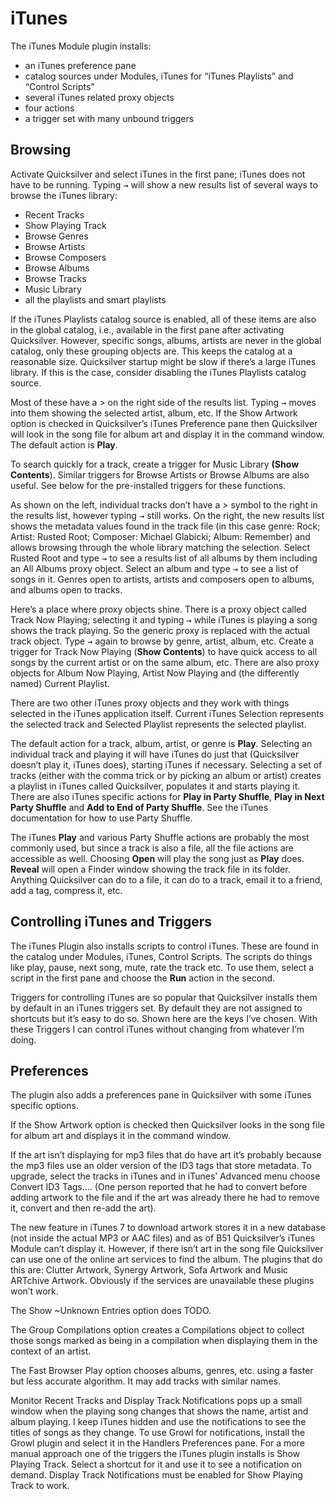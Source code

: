 # iTunes

The iTunes Module plugin installs:

- an iTunes preference pane
- catalog sources under Modules, iTunes for “iTunes Playlists” and “Control Scripts” 
- several iTunes related proxy objects
- four actions
- a trigger set with many unbound triggers

## Browsing

Activate Quicksilver and select iTunes in the first pane; iTunes does not have to be running. Typing <kbd>→</kbd> will show a new results list of several ways to browse the iTunes library:

- Recent Tracks
- Show Playing Track
- Browse Genres
- Browse Artists
- Browse Composers
- Browse Albums
- Browse Tracks
- Music Library
- all the playlists and smart playlists

If the iTunes Playlists catalog source is enabled, all of these items are also in the global catalog, i.e., available in the first pane after activating Quicksilver. However, specific songs, albums, artists are never in the global catalog, only these grouping objects are. This keeps the catalog at a reasonable size. Quicksilver startup might be slow if there’s a large iTunes library. If this is the case, consider disabling the iTunes Playlists catalog source.

Most of these have a > on the right side of the results list. Typing <kbd>→</kbd> moves into them showing  the selected artist, album, etc. If the Show Artwork option is checked in Quicksilver’s iTunes Preference pane then Quicksilver will look in the song file for album art and display it in the command window. The default action is **Play**.

To search quickly for a track, create a trigger for Music Library **(Show Contents**). Similar triggers for Browse Artists or Browse Albums are also useful. See below for the pre-installed triggers for these functions.

As shown on the left, individual tracks don’t have a > symbol to the right in the results list, however typing <kbd>→</kbd> still works. On the right, the new results list shows the metadata values found in the track file (in this case genre: Rock; Artist: Rusted Root; Composer: Michael Glabicki; Album: Remember) and allows browsing through the whole library matching the selection. Select Rusted Root and type <kbd>→</kbd> to see a results list of all albums by them including an All Albums proxy object. Select an album and type <kbd>→</kbd> to see a list of songs in it. Genres open to artists, artists and composers open to albums, and albums open to tracks.

Here’s a place where proxy objects shine. There is a proxy object called Track Now Playing; selecting it and typing <kbd>→</kbd> while iTunes is playing a song shows the track playing. So the generic proxy is replaced with the actual track object. Type <kbd>→</kbd> again to browse by genre, artist, album, etc. Create a trigger for Track Now Playing (**Show Contents**) to have quick access to all songs by the current artist or on the same album, etc. There are also proxy objects for Album Now Playing, Artist Now Playing and (the differently named) Current Playlist. 

There are two other iTunes proxy objects and they work with things selected in the iTunes application itself. Current iTunes Selection represents the selected track and Selected Playlist represents the selected playlist.

The default action for a track, album, artist, or genre is **Play**. Selecting an individual track and playing it will have iTunes do just that (Quicksilver doesn’t play it, iTunes does), starting iTunes if necessary. Selecting a set of tracks (either with the comma trick or by picking an album or artist) creates a playlist in iTunes called Quicksilver, populates it and starts playing it. There are also iTunes specific actions for **Play in Party Shuffle**, **Play in Next Party Shuffle** and **Add to End of Party Shuffle**. See the iTunes documentation for how to use Party Shuffle.

The iTunes **Play** and various Party Shuffle actions are probably the most commonly used, but since a track is also a file, all the file actions are accessible as well. Choosing **Open** will play the song just as **Play** does. **Reveal** will open a Finder window showing the track file in its folder. Anything Quicksilver can do to a file, it can do to a track, email it to a friend, add a tag, compress it, etc.

## Controlling iTunes and Triggers

The iTunes Plugin also installs scripts to control iTunes. These are found in the catalog under Modules, iTunes, Control Scripts. The scripts do things like play, pause, next song, mute, rate the track etc. To use them, select a script in the first pane and choose the **Run** action in the second.

Triggers for controlling iTunes are so popular that Quicksilver installs them by default in an iTunes triggers set. By default they are not assigned to shortcuts but it’s easy to do so. Shown here are the keys I’ve chosen. With these Triggers I can control iTunes without changing from whatever I’m doing. 

## Preferences

The plugin also adds a preferences pane in Quicksilver with some iTunes specific options. 

If the Show Artwork option is checked then Quicksilver looks in the song file for album art and displays it in the command window. 

If the art isn’t displaying for mp3 files that do have art it’s probably because the mp3 files use an older version of the ID3 tags that store metadata. To upgrade, select the tracks in iTunes and in iTunes’ Advanced menu choose Convert ID3 Tags…. (One person reported that he had to convert before adding artwork to the file and if the art was already there he had to remove it, convert and then re-add the art). 

The new feature in iTunes 7 to download artwork stores it in a new database (not inside the actual MP3 or AAC files) and as of B51 Quicksilver’s iTunes Module can’t display it. However, if there isn’t art in the song file Quicksilver can use one of the online art services to find the album. The plugins that do this are: Clutter Artwork, Synergy Artwork, Sofa Artwork and Music ARTchive Artwork. Obviously if the services are unavailable these plugins won’t work.

The Show ~Unknown Entries option does TODO.

The Group Compilations option creates a Compilations object to collect those songs marked as being in a compilation when displaying them in the context of an artist.

The Fast Browser Play option chooses albums, genres, etc. using a faster but less accurate algorithm. It may add tracks with similar names. 

Monitor Recent Tracks and Display Track Notifications pops up a small window when the playing song changes that shows the name, artist and album playing. I keep iTunes hidden and use the notifications to see the titles of songs as they change. To use Growl for notifications, install the Growl plugin and select it in the Handlers Preferences pane. For a more manual approach one of the triggers the iTunes plugin installs is Show Playing Track. Select a shortcut for it and use it to see a notification on demand. Display Track Notifications must be enabled for Show Playing Track to work.
